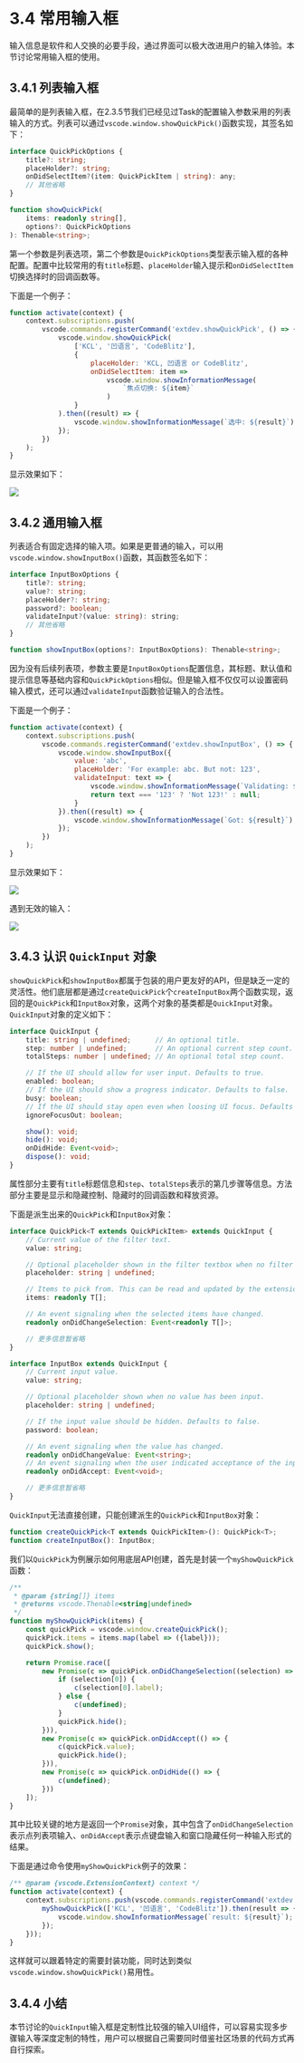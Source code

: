 # 3.4 常用输入框

输入信息是软件和人交换的必要手段，通过界面可以极大改进用户的输入体验。本节讨论常用输入框的使用。

## 3.4.1 列表输入框

最简单的是列表输入框，在2.3.5节我们已经见过Task的配置输入参数采用的列表输入的方式。列表可以通过`vscode.window.showQuickPick()`函数实现，其签名如下：

```ts
interface QuickPickOptions {
    title?: string;
    placeHolder?: string;
    onDidSelectItem?(item: QuickPickItem | string): any;
    // 其他省略
}

function showQuickPick(
    items: readonly string[],
    options?: QuickPickOptions
): Thenable<string>;
```

第一个参数是列表选项，第二个参数是`QuickPickOptions`类型表示输入框的各种配置。配置中比较常用的有`title`标题、`placeHolder`输入提示和`onDidSelectItem`切换选择时的回调函数等。

下面是一个例子：

```js
function activate(context) {
    context.subscriptions.push(
        vscode.commands.registerCommand('extdev.showQuickPick', () => {
            vscode.window.showQuickPick(
                ['KCL', '凹语言', 'CodeBlitz'],
                {
                    placeHolder: 'KCL, 凹语言 or CodeBlitz',
                    onDidSelectItem: item =>
                        vscode.window.showInformationMessage(
                            `焦点切换: ${item}`
                        )
                }
            ).then((result) => {
                vscode.window.showInformationMessage(`选中: ${result}`);
            });
        })
    );
}
```

显示效果如下：

![](../images/ch3.4-01.png)

## 3.4.2 通用输入框

列表适合有固定选择的输入项。如果是更普通的输入，可以用`vscode.window.showInputBox()`函数，其函数签名如下：

```ts 
interface InputBoxOptions {
    title?: string;
    value?: string;
    placeHolder?: string;
    password?: boolean;
    validateInput?(value: string): string;
    // 其他省略
}

function showInputBox(options?: InputBoxOptions): Thenable<string>;
```

因为没有后续列表项，参数主要是`InputBoxOptions`配置信息，其标题、默认值和提示信息等基础内容和`QuickPickOptions`相似。但是输入框不仅仅可以设置密码输入模式，还可以通过`validateInput`函数验证输入的合法性。

下面是一个例子：

```js
function activate(context) {
    context.subscriptions.push(
        vscode.commands.registerCommand('extdev.showInputBox', () => {
            vscode.window.showInputBox({
                value: 'abc',
                placeHolder: 'For example: abc. But not: 123',
                validateInput: text => {
                    vscode.window.showInformationMessage(`Validating: ${text}`);
                    return text === '123' ? 'Not 123!' : null;
                }
            }).then((result) => {
                vscode.window.showInformationMessage(`Got: ${result}`);
            });
        })
    );
}
```

显示效果如下：


![](../images/ch3.4-02.png)

遇到无效的输入：

![](../images/ch3.4-03.png)

## 3.4.3 认识 `QuickInput` 对象

`showQuickPick`和`showInputBox`都属于包装的用户更友好的API，但是缺乏一定的灵活性。他们底层都是通过`createQuickPick`个`createInputBox`两个函数实现，返回的是`QuickPick`和`InputBox`对象，这两个对象的基类都是`QuickInput`对象。`QuickInput`对象的定义如下：

```ts
interface QuickInput {
    title: string | undefined;      // An optional title.
    step: number | undefined;       // An optional current step count.
    totalSteps: number | undefined; // An optional total step count.

    // If the UI should allow for user input. Defaults to true.
    enabled: boolean;
    // If the UI should show a progress indicator. Defaults to false.
    busy: boolean;
    // If the UI should stay open even when loosing UI focus. Defaults to false.
    ignoreFocusOut: boolean;

    show(): void;
    hide(): void;
    onDidHide: Event<void>;
    dispose(): void;
}
```

属性部分主要有`title`标题信息和`step`、`totalSteps`表示的第几步骤等信息。方法部分主要是显示和隐藏控制、隐藏时的回调函数和释放资源。

下面是派生出来的`QuickPick`和`InputBox`对象：

```ts
interface QuickPick<T extends QuickPickItem> extends QuickInput {
    // Current value of the filter text.
    value: string;

    // Optional placeholder shown in the filter textbox when no filter has been entered.
    placeholder: string | undefined;

    // Items to pick from. This can be read and updated by the extension.
    items: readonly T[];

    // An event signaling when the selected items have changed.
    readonly onDidChangeSelection: Event<readonly T[]>;

    // 更多信息暂省略
}

interface InputBox extends QuickInput {
    // Current input value.
    value: string;

    // Optional placeholder shown when no value has been input.
    placeholder: string | undefined;

    // If the input value should be hidden. Defaults to false.
    password: boolean;

    // An event signaling when the value has changed.
    readonly onDidChangeValue: Event<string>;
    // An event signaling when the user indicated acceptance of the input value.
    readonly onDidAccept: Event<void>;

    // 更多信息暂省略
}
```

`QuickInput`无法直接创建，只能创建派生的`QuickPick`和`InputBox`对象：

```ts 
function createQuickPick<T extends QuickPickItem>(): QuickPick<T>;
function createInputBox(): InputBox;
```

我们以`QuickPick`为例展示如何用底层API创建，首先是封装一个`myShowQuickPick`函数：

```js
/**
 * @param {string[]} items
 * @returns vscode.Thenable<string|undefined>
 */
function myShowQuickPick(items) {
	const quickPick = vscode.window.createQuickPick();
	quickPick.items = items.map(label => ({label}));
	quickPick.show();

	return Promise.race([		
		new Promise(c => quickPick.onDidChangeSelection((selection) => {
			if (selection[0]) {
				c(selection[0].label);
			} else {
				c(undefined);
			}
			quickPick.hide();
		})),
		new Promise(c => quickPick.onDidAccept(() => {
			c(quickPick.value);
			quickPick.hide();
		})),
		new Promise(c => quickPick.onDidHide(() => {
			c(undefined);
		}))
	]);
}
```

其中比较关键的地方是返回一个`Promise`对象，其中包含了`onDidChangeSelection`表示点列表项输入、`onDidAccept`表示点键盘输入和窗口隐藏任何一种输入形式的结果。

下面是通过命令使用`myShowQuickPick`例子的效果：

```js
/** @param {vscode.ExtensionContext} context */
function activate(context) {
	context.subscriptions.push(vscode.commands.registerCommand('extdev.createQuickPick', () => {
		myShowQuickPick(['KCL', '凹语言', 'CodeBlitz']).then(result => {
			vscode.window.showInformationMessage(`result: ${result}`);
		});
	}));
}
```

这样就可以跟着特定的需要封装功能，同时达到类似`vscode.window.showQuickPick()`易用性。

<!--
## 3.4.4 输入框细节定制

此外输入框还可以在界面定制更多的按钮和图标，这里暂不详细展开。
-->

## 3.4.4 小结

本节讨论的`QuickInput`输入框是定制性比较强的输入UI组件，可以容易实现多步骤输入等深度定制的特性，用户可以根据自己需要同时借鉴社区场景的代码方式再自行探索。
